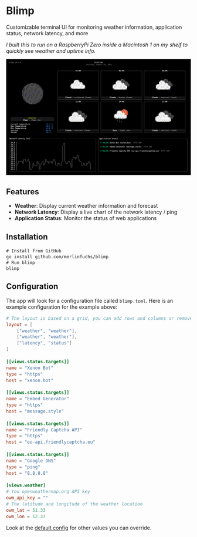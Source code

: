 # Blimp

Customizable terminal UI for monitoring weather information, application status, network latency, and more

_I built this to run on a RaspberryPi Zero inside a Macintosh 1 on my shelf to quickly see weather and uptime info._

![Example](example.png)

## Features

- **Weather**: Display current weather information and forecast
- **Network Latency**: Display a live chart of the network latency / ping
- **Application Status**: Monitor the status of web applications

## Installation

```shell
# Install from GitHub
go install github.com/merlinfuchs/blimp
# Run blimp
blimp
```

## Configuration

The app will look for a configuration file called `blimp.toml`. Here is an example configuration for the example above:

```toml
# The layout is based on a grid, you can add rows and columns or remove some widgets
layout = [
    ["weather", "weather"],
    ["weather", "weather"],
    ["latency", "status"]
]

[[views.status.targets]]
name = "Xenon Bot"
type = "https"
host = "xenon.bot"

[[views.status.targets]]
name = "Embed Generator"
type = "https"
host = "message.style"

[[views.status.targets]]
name = "Friendly Captcha API"
type = "https"
host = "eu-api.friendlycaptcha.eu"

[[views.status.targets]]
name = "Google DNS"
type = "ping"
host = "8.8.8.8"

[views.weather]
# You openweathermap.org API key
owm_api_key = ""
# The latitude and longitude of the weather location
owm_lat = 51.33
owm_lon = 12.37
```

Look at the [default config](internal/config/default.config.toml) for other values you can override.
